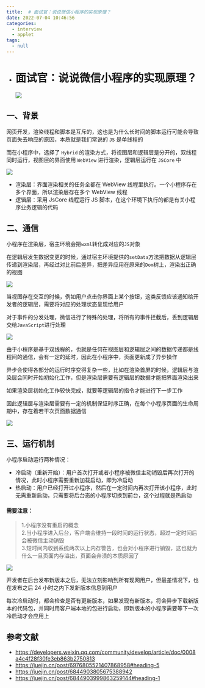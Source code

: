 ```yaml
---
title:  # 面试官：说说微信小程序的实现原理？
date: 2022-07-04 10:46:56
categories: 
  - interview
  - applet
tags: 
  - null
---
```

-  # 面试官：说说微信小程序的实现原理？

  

   ![](https://static.vue-js.com/4407cb60-3722-11ec-a752-75723a64e8f5.png)

  ## 一、背景

  网页开发，渲染线程和脚本是互斥的，这也是为什么长时间的脚本运行可能会导致页面失去响应的原因，本质就是我们常说的 `JS` 是单线程的

  而在小程序中，选择了 `Hybrid` 的渲染方式，将视图层和逻辑层是分开的，双线程同时运行，视图层的界面使用 `WebView` 进行渲染，逻辑层运行在 `JSCore` 中

   ![](https://static.vue-js.com/4e322e50-3722-11ec-8e64-91fdec0f05a1.png)

  - 渲染层：界面渲染相关的任务全都在 WebView 线程里执行。一个小程序存在多个界面，所以渲染层存在多个 WebView 线程
  - 逻辑层：采用 JsCore 线程运行 JS 脚本，在这个环境下执行的都是有关小程序业务逻辑的代码

  

  ## 二、通信

  小程序在渲染层，宿主环境会把`wxml`转化成对应的`JS`对象

  在逻辑层发生数据变更的时候，通过宿主环境提供的`setData`方法把数据从逻辑层传递到渲染层，再经过对比前后差异，把差异应用在原来的`Dom`树上，渲染出正确的视图

   ![](https://static.vue-js.com/5948ed10-3722-11ec-a752-75723a64e8f5.png)

  当视图存在交互的时候，例如用户点击你界面上某个按钮，这类反馈应该通知给开发者的逻辑层，需要将对应的处理状态呈现给用户

  对于事件的分发处理，微信进行了特殊的处理，将所有的事件拦截后，丢到逻辑层交给`JavaScript`进行处理

   ![](https://static.vue-js.com/61f9f670-3722-11ec-a752-75723a64e8f5.png)

  由于小程序是基于双线程的，也就是任何在视图层和逻辑层之间的数据传递都是线程间的通信，会有一定的延时，因此在小程序中，页面更新成了异步操作

  异步会使得各部分的运行时序变得复杂一些，比如在渲染首屏的时候，逻辑层与渲染层会同时开始初始化工作，但是渲染层需要有逻辑层的数据才能把界面渲染出来

  如果渲染层初始化工作较快完成，就要等逻辑层的指令才能进行下一步工作

  因此逻辑层与渲染层需要有一定的机制保证时序正确，在每个小程序页面的生命周期中，存在着若干次页面数据通信

   ![](https://static.vue-js.com/6cb798b0-3722-11ec-a752-75723a64e8f5.png)

  ## 三、运行机制

  小程序启动运行两种情况：

  - 冷启动（重新开始）：用户首次打开或者小程序被微信主动销毁后再次打开的情况，此时小程序需要重新加载启动，即为冷启动
  - 热启动：用户已经打开过小程序，然后在一定时间内再次打开该小程序，此时无需重新启动，只需要将后台态的小程序切换到前台，这个过程就是热启动

  #### 需要注意：
  >  1.小程序没有重启的概念   
  >  2.当小程序进入后台，客户端会维持一段时间的运行状态，超过一定时间后会被微信主动销毁   
  >  3.短时间内收到系统两次以上内存警告，也会对小程序进行销毁，这也就为什么一旦页面内存溢出，页面会奔溃的本质原因了

   ![](https://static.vue-js.com/968c8510-3722-11ec-a752-75723a64e8f5.png)

  

  开发者在后台发布新版本之后，无法立刻影响到所有现网用户，但最差情况下，也在发布之后 24 小时之内下发新版本信息到用户

  每次冷启动时，都会检查是否有更新版本，如果发现有新版本，将会异步下载新版本的代码包，并同时用客户端本地的包进行启动，即新版本的小程序需要等下一次冷启动才会应用上

  

  ## 参考文献

  - https://developers.weixin.qq.com/community/develop/article/doc/0008a4c4f28f30fe3eb863b2750813
  - https://juejin.cn/post/6976805521407868958#heading-5
  - https://juejin.cn/post/6844903805675388942
  - https://juejin.cn/post/6844903999863259144#heading-1